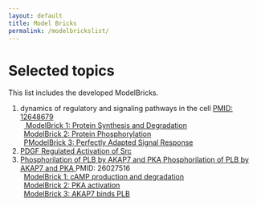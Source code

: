 ```yaml
---
layout: default
title: Model Bricks
permalink: /modelbrickslist/
---
```


# Selected topics

This list includes the developed ModelBricks. 

1. dynamics of regulatory and signaling pathways in the cell <a href="/CM_">PMID: 12648679</a><br/>
     &ensp;<a href="/MB_ProteinSynthesisDegradation"> ModelBrick 1: Protein Synthesis and Degradation</a><br/>
     &ensp;<a href="/MB_ProteinPhosphorylation/">ModelBrick 2: Protein Phosphorylation</a><br/>
     &ensp;<a href="/MB_PerfectlyAdapted/">PModelBrick 3: Perfectly Adapted Signal Response</a><br/>
1. <a href="/MB_PDGF_Src/">PDGF Regulated Activation of Src</a>
1. <a href="http://modelbricks.org/CM_AKAP7_complete/">Phosphorilation of PLB by AKAP7 and PKA Phosphorilation of PLB by AKAP7 and PKA </a> PMID: 26027516 <br/>
     &ensp;<a href="/MB_cAMPproduction/">ModelBrick 1: cAMP production and degradation</a><br/>
     &ensp;<a href="/MB_PKAactivation/">ModelBrick 2: PKA activation </a><br/>
     &ensp;<a href="/MB_AKAP7_PLB/">ModelBrick 3: AKAP7 binds PLB</a>


